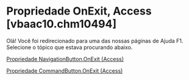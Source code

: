 
# Propriedade OnExit, Access [vbaac10.chm10494]

Olá! Você foi redirecionado para uma das nossas páginas de Ajuda F1. Selecione o tópico que estava procurando abaixo.

[Propriedade NavigationButton.OnExit (Access)](http://msdn.microsoft.com/library/f452b2c7-4d4e-2df4-da47-30d64b6e5e71%28Office.15%29.aspx)

[Propriedade CommandButton.OnExit (Access)](http://msdn.microsoft.com/library/8ff969a9-bb7c-9185-dba3-3259647fddbd%28Office.15%29.aspx)

